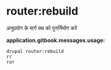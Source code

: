 # router:rebuild
अनुप्रयोग के मार्ग पथ को पुनर्निर्माण करें

**application.gitbook.messages.usage:**
```
drupal router:rebuild
rr
ror
```
